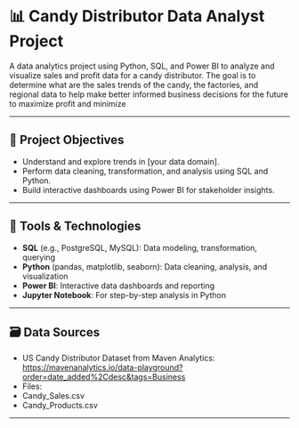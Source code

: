 # 📊 Candy Distributor Data Analyst Project

A data analytics project using Python, SQL, and Power BI to analyze and visualize sales and profit data for a candy distributor. The goal is to determine what are the sales trends of the candy, the factories, and regional data to help make better informed business decisions for the future to maximize profit and minimize 

---

## 🚀 Project Objectives

- Understand and explore trends in [your data domain].
- Perform data cleaning, transformation, and analysis using SQL and Python.
- Build interactive dashboards using Power BI for stakeholder insights.

---

## 🧰 Tools & Technologies

- **SQL** (e.g., PostgreSQL, MySQL): Data modeling, transformation, querying
- **Python** (pandas, matplotlib, seaborn): Data cleaning, analysis, and visualization
- **Power BI**: Interactive data dashboards and reporting
- **Jupyter Notebook**: For step-by-step analysis in Python

---

## 🗃️ Data Sources

-  US Candy Distributor Dataset from Maven Analytics: https://mavenanalytics.io/data-playground?order=date_added%2Cdesc&tags=Business
- Files:
- Candy_Sales.csv
- Candy_Products.csv

---



